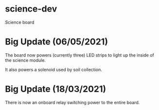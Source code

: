 # science-dev
Science board

# Big Update (06/05/2021)
The board now powers (currently three) LED strips to light up the
inside of the science module.

It also powers a solenoid used by soil collection.

# Big Update (18/03/2021)
There is now an onboard relay switching power to the entire board.
